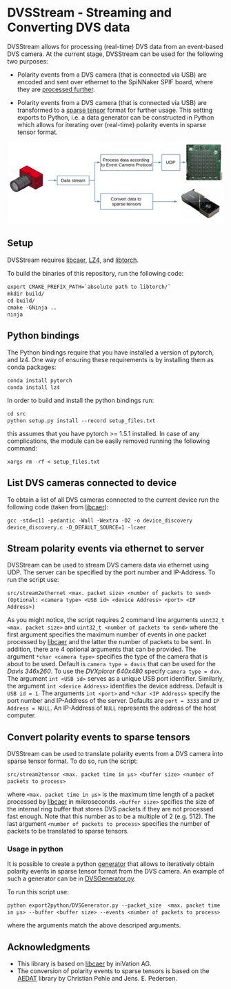 # DVSStream - Streaming and Converting DVS data

DVSStream allows for processing (real-time) DVS data from an event-based DVS camera. At the current stage, DVSStream can be used for the following two purposes: 

- Polarity events from a DVS camera (that is connected via USB) are encoded and sent over ethernet to the SpiNNaker SPIF board, where they are [processed further](https://github.com/SpiNNakerManchester/spif). 

- Polarity events from a DVS camera (that is connected via USB) are transformed to a [sparse tensor](https://pytorch.org/docs/stable/sparse.html) format for further usage. This setting exports to Python, i.e. a data generator can be constructed in Python which allows for iterating over (real-time) polarity events in sparse tensor format. 

![Peripheral input device](imgs/schematical_overview.png)

## Setup

DVSStream requires [libcaer](https://github.com/inivation/libcaer), [LZ4](https://lz4.github.io/lz4/), and [libtorch](https://pytorch.org/cppdocs/installing.html).

To build the binaries of this repository, run the following code:
```
export CMAKE_PREFIX_PATH=`absolute path to libtorch/`
mkdir build/
cd build/
cmake -GNinja ..
ninja
```

## Python bindings

The Python bindings require that you have installed a version of pytorch, and lz4. One
way of ensuring these requirements is by installing them as conda packages:
```shell
conda install pytorch
conda install lz4
```

In order to build and install the python bindings run:
```
cd src
python setup.py install --record setup_files.txt
```
this assumes that you have pytorch >= 1.5.1 installed. In case of any complications, the module can be easily removed running the following command:
```
xargs rm -rf < setup_files.txt
```

## List DVS cameras connected to device
To obtain a list of all DVS cameras connected to the current device run the following code (taken from [libcaer](https://github.com/inivation/libcaer)):
```
gcc -std=c11 -pedantic -Wall -Wextra -O2 -o device_discovery device_discovery.c -D_DEFAULT_SOURCE=1 -lcaer
```

## Stream polarity events via ethernet to server
DVSStream can be used to stream DVS camera data via ethernet using UDP. The server can be specified by the port number and IP-Address. To run the script use:

```
src/stream2ethernet <max. packet size> <number of packets to send> (Optional: <camera type> <USB id> <device Address> <port> <IP Address>)
```

As you might notice, the script requires 2 command line arguments `uint32_t <max. packet size>` and `uint32_t <number of packets to send>` where the first argument specifies the maximum number of events in one packet processed by [libcaer](https://github.com/inivation/libcaer) and the latter the number of packets to be sent. In addition, there are 4 optional arguments that can be provided. The argument `*char <camera type>` specifies the type of the camera that is about to be used. Default is `camera type = davis` that can be used for the *Davis 346x260*. To use the *DVXplorer 640x480* specify `camera type = dvx`. The argument  `int <USB id>` serves as a unique USB port identifier. Similarly, the argument `int <device Address>` identifies the device address. Default is `USB id = 1`. The arguments `int <port>` and `*char <IP Address>` specify the port number and IP-Address of the server. Defaults are `port = 3333` and `IP Address = NULL`. An IP-Address of `NULL` represents the address of the host computer.

## Convert polarity events to sparse tensors
DVSStream can be used to translate polarity events from a DVS camera into sparse tensor format. To do so, run the script:

```
src/stream2tensor <max. packet time in μs> <buffer size> <number of packets to process>
```

where `<max. packet time in μs>` is the maximum time length of a packet processed by [libcaer](https://github.com/inivation/libcaer) in mikroseconds. `<buffer size>` spcifies the size of the internal ring buffer that stores DVS packets if they are not processed fast enough. Note that this number as to be a multiple of 2 (e.g. 512). The last argument `<number of packets to process>` specifies the number of packets to be translated to sparse tensors.


### Usage in python
It is possible to create a python [generator](https://wiki.python.org/moin/Generators) that allows to iteratively obtain polarity events in sparse tensor format from the DVS camera. An example of such a generator can be in [DVSGenerator.py](export2python/DVSGenerator.py). 

To run this script use:
```
python export2python/DVSGenerator.py --packet_size  <max. packet time in μs> --buffer <buffer size> --events <number of packets to process>
```

where the arguments match the above descriped arguments. 

## Acknowledgments

- This library is based on [libcaer](https://github.com/inivation/libcaer) by iniVation AG.
- The conversion of polarity events to sparse tensors is based on the [AEDAT](https://github.com/norse/aedat) library by Christian Pehle and Jens. E. Pedersen.